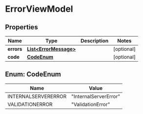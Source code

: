 
# ErrorViewModel

## Properties
Name | Type | Description | Notes
------------ | ------------- | ------------- | -------------
**errors** | [**List&lt;ErrorMessage&gt;**](ErrorMessage.md) |  |  [optional]
**code** | [**CodeEnum**](#CodeEnum) |  |  [optional]


<a name="CodeEnum"></a>
## Enum: CodeEnum
Name | Value
---- | -----
INTERNALSERVERERROR | &quot;InternalServerError&quot;
VALIDATIONERROR | &quot;ValidationError&quot;



